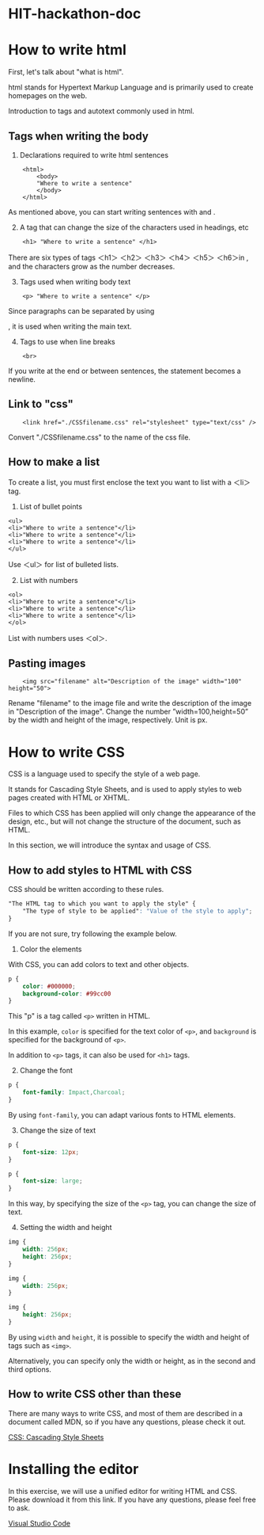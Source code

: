 # HIT-hackathon-doc

# How to write html <!---htmlの書き方-->

First, let's talk about "what is html". <!---htmlとは何か-->

html stands for Hypertext Markup Language and is primarily used to create homepages on the web. <!---htmlの略とhtmlの使用例-->

Introduction to tags and autotext commonly used in html. <!---htmlで良く使われるタグと定型文の紹介-->
<br>

## Tags when writing the body <!---本文を書く時のタグ-->
1. Declarations required to write html  sentences <!---htmlの文章の宣言-->
```
    <html>
        <body>
        "Where to write a sentence"
        </body>
    </html>
```
As mentioned above, you can start writing sentences with <html> and <body>. <!---前述のようにすれば文が書き始められる-->

2. A tag that can change the size of the characters used in headings, etc<!---見出しの文字サイズのタグ-->
```
    <h1> "Where to write a sentence" </h1>
```
There are six types of tags ＜h1＞ ＜h2＞ ＜h3＞ ＜h4＞ ＜h5＞ ＜h6＞in , and the characters grow as the number decreases. <!---<h1>~<h6>まであり、数字が小さくなるにつれて文字がでかくなる-->

3. Tags used when writing body text <!---本文を書くときに使うタグ-->
```
    <p> "Where to write a sentence" </p>
```
Since paragraphs can be separated by using <p>, it is used when writing the main text. <!---<p>で段落を区切れるから本文を書くときに使用される-->

4. Tags to use when line breaks <!---改行に使うタグ-->
```
    <br>
```
If you write at the end or between sentences, the statement becomes a newline. <!---文の最後や間に書くことで改行することが出来る-->
<br>

## Link to "css" <!---cssへのリンク-->
```
    <link href="./CSSfilename.css" rel="stylesheet" type="text/css" />
```
Convert "./CSSfilename.css" to the name of the css file. <!---"./CSSfilename.css"をCSSのファイル名に変換する-->
<br>

## How to make a list <!---リストの作り方-->
To create a list, you must first enclose the text you want to list with a ＜li＞ tag. <!---リストを作るには<li>タグを使う-->

1. List of bullet points <!---箇条書きのリスト-->
```
<ul>
<li>"Where to write a sentence"</li>
<li>"Where to write a sentence"</li>
<li>"Where to write a sentence"</li>
</ul>
```
Use ＜ul＞ for list of bulleted lists. <!---箇条書きのリストには<ul>を使用する-->

2. List with numbers <!---数字付きののリスト-->
```
<ol>
<li>"Where to write a sentence"</li>
<li>"Where to write a sentence"</li>
<li>"Where to write a sentence"</li>
</ol>
```
List with numbers uses ＜ol＞. <!---数字付きののリストには<ol>を使う-->
<br>

## Pasting images <!---画像の貼り付け-->
```
    <img src="filename" alt="Description of the image" width="100" height="50">
```
Rename "filename" to the image file and write the description of the image in "Description of the image". <!---"filename" を画像のファイル名に変更し、画像の説明を "Description of the image"に書き込みます。-->
Change the number ”width=100,height=50” by the width and height of the image, respectively. <!---「幅=100,高さ=50」の数値を、それぞれ画像の幅と高さで変更します。-->
Unit is px. <!---単位はpxです-->

# How to write CSS

CSS is a language used to specify the style of a web page.

It stands for Cascading Style Sheets, and is used to apply styles to web pages created with HTML or XHTML.

Files to which CSS has been applied will only change the appearance of the design, etc., but will not change the structure of the document, such as HTML.

In this section, we will introduce the syntax and usage of CSS.

## How to add styles to HTML with CSS

CSS should be written according to these rules.

```css
"The HTML tag to which you want to apply the style" {
    "The type of style to be applied": "Value of the style to apply";
}
```

If you are not sure, try following the example below.

1. Color the elements

With CSS, you can add colors to text and other objects.

```css
p {
    color: #000000;
    background-color: #99cc00
}
```

This "p" is a tag called `<p>` written in HTML.

In this example, `color` is specified for the text color of `<p>`, and `background` is specified for the background of `<p>`.

In addition to `<p>` tags, it can also be used for `<h1>` tags.

2. Change the font

```css
p {
    font-family: Impact,Charcoal;
}
```

By using `font-family`, you can adapt various fonts to HTML elements.

3. Change the size of text

```css
p {
    font-size: 12px;
}

p {
    font-size: large;
}
```

In this way, by specifying the size of the `<p>` tag, you can change the size of text.

4. Setting the width and height

```css
img {
    width: 256px;
    height: 256px;
}

img {
    width: 256px;
}

img {
    height: 256px;
}
```

By using `width` and `height`, it is possible to specify the width and height of tags such as `<img>`.

Alternatively, you can specify only the width or height, as in the second and third options.

## How to write CSS other than these

There are many ways to write CSS, and most of them are described in a document called MDN, so if you have any questions, please check it out.

[CSS: Cascading Style Sheets](https://developer.mozilla.org/en-US/docs/Web/CSS)

# Installing the editor

In this exercise, we will use a unified editor for writing HTML and CSS. Please download it from this link. If you have any questions, please feel free to ask.

[Visual Studio Code](https://code.visualstudio.com/docs)